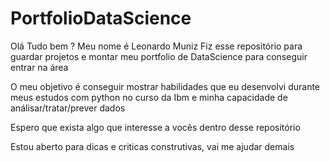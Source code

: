 # PortfolioDataScience
Olá Tudo bem ? Meu nome é Leonardo Muniz
Fiz esse repositório para guardar projetos e montar meu portfolio de DataScience para conseguir entrar na área 

O meu objetivo é conseguir mostrar habilidades que eu desenvolvi durante meus estudos com python no curso da Ibm e minha capacidade de análisar/tratar/prever dados

Espero que exista algo que interesse a vocês dentro desse repositório 

Estou aberto para dicas e criticas construtivas, vai me ajudar demais
